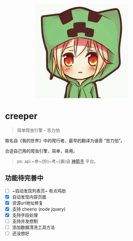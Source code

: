 <p align="center">
  <img src="logo.jpg" alt="creeper">
</p>

# creeper

> 简单爬虫引擎 - 苦力怕

取名自《我的世界》中的爬行者，最早的翻译为谐音 “苦力怕”。

合适自己用的爬虫引擎，简单，易用。

> ps: api ~参~(抄)~考~(袭)自 [神箭手](http://docs.shenjian.io/develop/crawler/quick-start.html) 平台。

## 功能待完善中

* [ ] ~自动发现列表页~ 有点鸡肋
* [x] 自动发现内容页面
* [x] 资源url地址修复
* [x] 支持 cheerio (node jquery)
* [x] 支持字段处理
* [ ] 支持并发控制
* [ ] 添加数据清洗工具方法
* [ ] 还没想好
